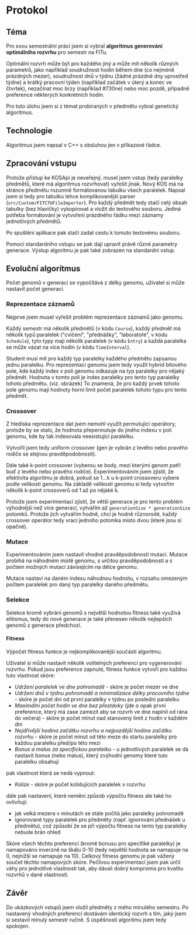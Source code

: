 
# Protokol

## Téma

Pro svou semestrální práci jsem si vybral **algoritmus generování optimálního rozvrhu** pro semestr na FITu.

Optimální rozvrh může být pro každého jiný a může mít několik různých parametrů, jako například soudružnost hodin během dne (co nejméně prázdných mezer), soudružnost dnů v týdnu (žádné prázdné dny uprostřed týdne) a krátký pracovní týden (například začátek v úterý a konec ve čtvrtek), nezačínat moc brzy (například #730ne) nebo moc pozdě, případně preference některých konkrétních hodin.

Pro tuto úlohu jsem si z témat probíraných v předmětu vybral genetický algoritmus.

## Technologie

Algoritmus jsem napsal v C++ s obsluhou jen v příkazové řádce. 

## Zpracování vstupu

Protože přístup ke KOSApi je neveřejný, musel jsem vstup (tedy paralelky předmětů, které má algoritmus rozvrhovat) vyřešit jinak. Nový KOS má na stránce předmětu rozumně formátovanou tabulku všech paralelek. Napsal jsem si tedy pro tabulku lehce komplikovanější parser (`src/Custom/FITCTUFileImporter`). Pro každý předmět tedy stačí celý obsah tabulky (bez hlavičky) vykopírovat a vložit do textového souboru. Jediná potřeba formátování je vytvoření prázdného řádku mezi záznamy jednotlivých předmětů.

Po spuštění aplikace pak stačí zadat cestu k tomuto textovému souboru.

Pomocí standardního vstupu se pak dají upravit právě různé parametry generace. Výstup algoritmu je pak také zobrazen na standardní vstup.

## Evoluční algoritmus

Počet genomů v generaci se vypočítává z délky genomu, uživatel si může nastavit počet generací.

### Reprezentace záznamů

Nejprve jsem musel vyřešit problém reprezentace záznamů jako genomu.

Každý semestr má několik předmětů (v kódu `Course`), každý předmět má několik typů paralelek ("cvičení", "přednášky", "laboratoře", v kódu `Schedule`), tyto typy mají několik paralelek (v kódu `Entry`) a každá paralelka se může vázat na více hodin (v kódu `TimeInterval`).

Student musí mít pro každý typ paralelky každého předmětu zapsanou jednu paralelku. Pro reprezentaci genomu jsem tedy využil hybrid bitového pole, kde každý index v poli genomu odkazuje na typ paralelky pro nějaký předmět. Hodnota v tomto poli je index paralelky pro tento typ paralelky tohoto předmětu. (viz. obrázek) To znamená, že pro každý prvek tohoto pole genomu mají hodnoty horní limit počet paralelek tohoto typu pro tento předmět.

### Crossover

Z hlediska reprezentace dat jsem nemohl využít permutující operátory, protože by se stalo, že hodnota přepermutuje do jiného indexu v poli genomu, kde by tak indexovala neexistující paralelku. 

Vytvořil jsem tedy uniform crossover (gen je vybrán z levého nebo pravého rodiče se stejnou pravděpodobností). 

Dále také k-point crossover (vyberou se body, mezi kterými genom patří buď z levého nebo pravého rodiče). Experimentováním jsem zjistil, že efektivita algoritmu je dobrá, pokud se 1...k u k-point crossoveru vybere podle velikosti genomu. Na základě velikosti genomu si tedy vytvořím několik k-point crossoverů od 1 až po nějaké k.

Protože jsem experimentací zjistil, že větší generace je pro tento problém výhodnější než více generací, vytvářím až `generationSize * generationSize` potomků. Protože jich vytvářím hodně, chci je hodně různorodé, každý crossover operátor tedy vrací jednoho potomka místo dvou (které jsou si opačné).

### Mutace

Experimentováním jsem nastavil vhodné pravděpodobnosti mutací. Mutace probíhá na náhodném místě genomu, s určitou pravděpodobností a s počtem možných mutací závisejícím na délce genomu.

Mutace nastaví na daném indexu náhodnou hodnotu, v rozsahu omezeným počtem paralelek pro daný typ paralelky daného předmětu.

### Selekce

Selekce kromě vybrání genomů s největší hodnotou fitness také využívá elitismus, tedy do nové generace je také přenesen několik nejlepších genomů z generace předchozí.

#### Fitness

Výpočet fitness funkce je nejkomplikovanější součástí algoritmu.

Uživatel si může nastavit několik volitelných preferencí pro vygenerování rozvrhu. Pokud jsou preference zapnuté, fitness funkce vytvoří pro každou tuto vlastnost skóre:
- _Udržení paralelek ve dne pohromadě_ - skóre je počet mezer ve dne
- _Udržení dnů v týdnu pohromadě a minimalizace délky pracovního týdne_ - skóre je počet dní od první paralelky v týdnu po poslední paralelku
- _Maximální počet hodin ve dne bez přestávky_ (jde o opak první preference, který má zase zamezit aby se rozvrh ve dne naplnil od rána do večera) - skóre je počet minut nad stanovený limit z hodin v každém dni
- _Nejdřívější hodina začátku rozvrhu a nejpozdější hodina začátku rozvrhu_ - skóre je počet minut od této meze do startu paralelky pro každou paralelku před/po této mezi
- _Bonus a malus za specifickou paralelku_ - u jednotlivých paralelek se dá nastavit bonus (nebo malus), který zvýhodní genomy které tuto paralelku obsahují

pak vlastnost která se nedá vypnout:
- _Kolize_ - skóre je počet kolidujících paralelek v rozvrhu

dále pak nastavení, které nemění způsob výpočtu fitness ale také ho ovlivňují:
- jak velká mezera v minutách se stále počítá jako paralelky pohromadě
- ignorované typy paralelek pro předměty (např. ignorování přednášek u předmětu), což způsobí že se při výpočtu fitness na tento typ paralelky nebude brán ohled

Skóre všech těchto preferencí (kromě bonusu pro specifiké paralelky) je namapováno inverzně na škálu 0-10 (tedy největší hodnota se namapuje na 0, nejnižší se namapuje na 10). Celkový fitness genomu je pak vážený součet těchto namapových skóre. Pečlivou experimentací jsem pak určil váhy pro jednotlivé vlastnosti tak, aby dávali dobrý kompromis pro kvalitu rozvrhů v dané vlastnosti.

## Závěr

Do ukázkových vstupů jsem vložil předměty z mého minulého semestru. Po nastavený vhodných preferencí dostávám identický rozvrh s tím, jaký jsem si sestavil minulý semestr ručně. S úspěšností algoritmu jsem tedy spokojen.
